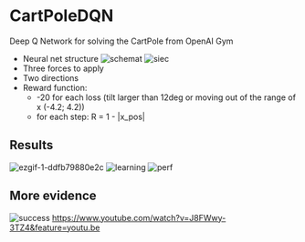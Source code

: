 # CartPoleDQN
Deep Q Network for solving the CartPole from OpenAI Gym
* Neural net structure
![schemat](https://user-images.githubusercontent.com/28646893/48312011-b0e71200-e5a8-11e8-8c98-4ede5c35ea0e.JPG)
![siec](https://user-images.githubusercontent.com/28646893/48311985-41712280-e5a8-11e8-8c68-c8875f83ef5d.JPG)
* Three forces to apply
* Two directions
* Reward function: 
  - -20 for each loss (tilt larger than 12deg or moving out of the range of x (-4.2; 4.2))
  - for each step: R = 1 - |x_pos|
## Results
![ezgif-1-ddfb79880e2c](https://user-images.githubusercontent.com/28646893/48311927-6f099c00-e5a7-11e8-917a-6297dfac65fe.gif)
![learning](https://user-images.githubusercontent.com/28646893/48311992-58177980-e5a8-11e8-8e36-d8546f04229a.png)
![perf](https://user-images.githubusercontent.com/28646893/48311993-5d74c400-e5a8-11e8-8bbc-a1d1bf75de62.png)

## More evidence
![success](https://user-images.githubusercontent.com/28646893/48915025-7ec59200-ee7d-11e8-83a4-3d6df3b27647.png)
https://www.youtube.com/watch?v=J8FWwy-3TZ4&feature=youtu.be
